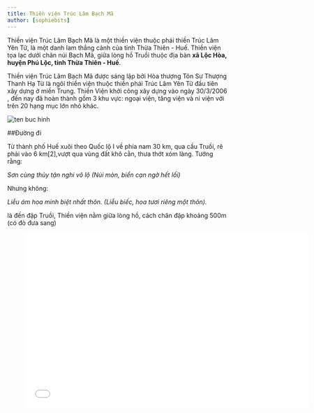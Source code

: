 ```yaml
---
title: Thiền viện Trúc Lâm Bạch Mã
author: [sophiebits]
---
```


Thiền viện Trúc Lâm Bạch Mã là một thiền viện thuộc phái thiền Trúc Lâm Yên Tử, là một danh lam thắng cảnh của tỉnh Thừa Thiên - Huế. Thiền viện tọa lạc dưới chân núi Bạch Mã, giữa lòng hồ Truồi thuộc địa bàn **xã Lộc Hòa, huyện Phú Lộc, tỉnh Thừa Thiên - Huế**.

Thiền viện Trúc Lâm Bạch Mã được sáng lập bởi Hòa thượng Tôn Sư Thượng Thanh Hạ Từ là ngôi thiền viện thuộc thiền phái Trúc Lâm Yên Tử đầu tiên xây dựng ở miền Trung. Thiền Viện khởi công xây dựng vào ngày 30/3/2006 , đến nay đã hoàn thành gồm 3 khu vực: ngoại viện, tăng viện và ni viện với trên 20 hạng mục lớn nhỏ khác.

![ten buc hinh](http://truclambachma.net/images/stories/ht%206.jpg "ten buc hinh")

##Đường đi

Từ thành phố Huế xuôi theo Quốc lộ I về phía nam 30 km, qua cầu Truồi, rẽ phải vào 6 km[2],vượt qua vùng đất khô cằn, thưa thớt xóm làng. Tưởng rằng:

*Sơn cùng thủy tận nghi vô lộ*
*(Núi mòn, biển cạn ngờ hết lối)*

Nhưng không:

*Liễu ám hoa minh biệt nhất thôn.*
*(Liễu biếc, hoa tươi riêng một thôn).*

là đến đập Truồi, Thiền viện nằm giữa lòng hồ, cách chân đập khoảng 500m (có đò đưa sang)


<figure><iframe width="650" height="400" src="//www.youtube-nocookie.com/embed/kcxsynKHeNw" frameborder="0" allowfullscreen></iframe></figure>